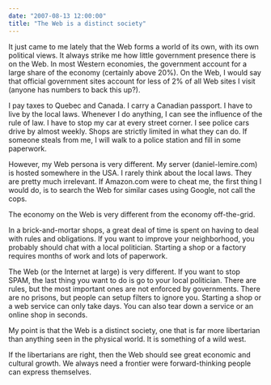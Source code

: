 ```yaml
---
date: "2007-08-13 12:00:00"
title: "The Web is a distinct society"
---
```




It just came to me lately that the Web forms a world of its own, with its own political views. It always strike me how little government presence there is on the Web. In most Western economies, the government account for a large share of the economy (certainly above 20%). On the Web, I would say that official government sites account for less of 2% of all Web sites I visit (anyone has numbers to back this up?).

I pay taxes to Quebec and Canada. I carry a Canadian passport. I have to live by the local laws. Whenever I do anything, I can see the influence of the rule of law. I have to stop my car at every street corner. I see police cars drive by almost weekly. Shops are strictly limited in what they can do. If someone steals from me, I will walk to a police station and fill in some paperwork.

However, my Web persona is very different. My server (daniel-lemire.com) is hosted somewhere in the USA. I rarely think about the local laws. They are pretty much irrelevant. If Amazon.com were to cheat me, the first thing I would do, is to search the Web for similar cases using Google, not call the cops.

The economy on the Web is very different from the economy off-the-grid.

In a brick-and-mortar shops, a great deal of time is spent on having to deal with rules and obligations. If you want to improve your neighborhood, you probably should chat with a local politician. Starting a shop or a factory requires months of work and lots of paperwork.

The Web (or the Internet at large) is very different. If you want to stop SPAM, the last thing you want to do is go to your local politician. There are rules, but the most important ones are not enforced by governments. There are no prisons, but people can setup filters to ignore you. Starting a shop or a web service can only take days. You can also tear down a service or an online shop in seconds.

My point is that the Web is a distinct society, one that is far more libertarian than anything seen in the physical world. It is something of a wild west.

If the libertarians are right, then the Web should see great economic and cultural growth. We always need a frontier were forward-thinking people can express themselves.

